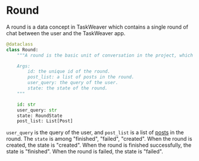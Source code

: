 # Round

A round is a data concept in TaskWeaver which contains a single round of chat between the user and the TaskWeaver app.

```python
@dataclass
class Round:
    """A round is the basic unit of conversation in the project, which is a collection of posts.

    Args:
        id: the unique id of the round.
        post_list: a list of posts in the round.
        user_query: the query of the user.
        state: the state of the round.
    """

    id: str
    user_query: str
    state: RoundState
    post_list: List[Post]
```

`user_query` is the query of the user, and `post_list` is a list of [posts](post.md) in the round.
The `state` is among "finished", "failed", "created". When the round is created, the state is "created".
When the round is finished successfully, the state is "finished". When the round is failed, the state is "failed".
